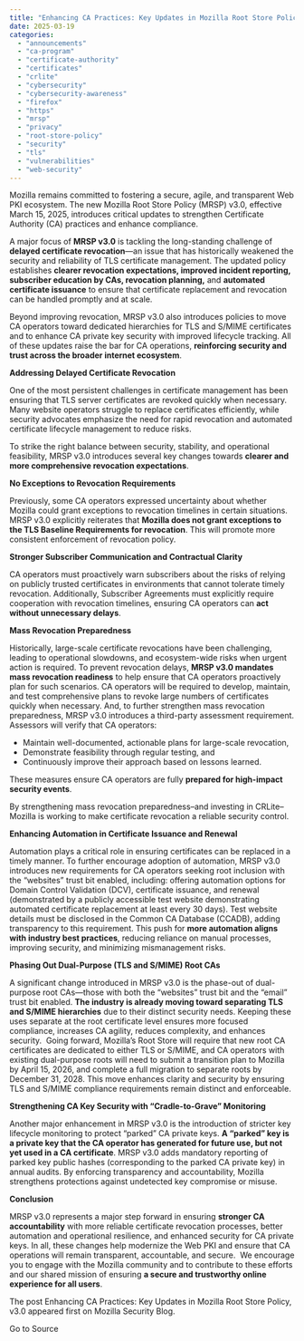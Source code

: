 ```yaml
---
title: "Enhancing CA Practices: Key Updates in Mozilla Root Store Policy, v3.0"
date: 2025-03-19
categories: 
  - "announcements"
  - "ca-program"
  - "certificate-authority"
  - "certificates"
  - "crlite"
  - "cybersecurity"
  - "cybersecurity-awareness"
  - "firefox"
  - "https"
  - "mrsp"
  - "privacy"
  - "root-store-policy"
  - "security"
  - "tls"
  - "vulnerabilities"
  - "web-security"
---
```


Mozilla remains committed to fostering a secure, agile, and transparent Web PKI ecosystem. The new Mozilla Root Store Policy (MRSP) v3.0, effective March 15, 2025, introduces critical updates to strengthen Certificate Authority (CA) practices and enhance compliance.

A major focus of **MRSP v3.0** is tackling the long-standing challenge of **delayed certificate revocation**—an issue that has historically weakened the security and reliability of TLS certificate management. The updated policy establishes **clearer revocation expectations, improved incident reporting, subscriber education by CAs, revocation planning,** and **automated certificate issuance** to ensure that certificate replacement and revocation can be handled promptly and at scale.

Beyond improving revocation, MRSP v3.0 also introduces policies to move CA operators toward dedicated hierarchies for TLS and S/MIME certificates and to enhance CA private key security with improved lifecycle tracking. All of these updates raise the bar for CA operations, **reinforcing security and trust across the broader internet ecosystem**.

**Addressing Delayed Certificate Revocation**

One of the most persistent challenges in certificate management has been ensuring that TLS server certificates are revoked quickly when necessary. Many website operators struggle to replace certificates efficiently, while security advocates emphasize the need for rapid revocation and automated certificate lifecycle management to reduce risks.

To strike the right balance between security, stability, and operational feasibility, MRSP v3.0 introduces several key changes towards **clearer and more comprehensive revocation expectations**.

**No Exceptions to Revocation Requirements**

Previously, some CA operators expressed uncertainty about whether Mozilla could grant exceptions to revocation timelines in certain situations. MRSP v3.0 explicitly reiterates that **Mozilla does not grant exceptions to the TLS Baseline Requirements for revocation**. This will promote more consistent enforcement of revocation policy.

**Stronger Subscriber Communication and Contractual Clarity**

CA operators must proactively warn subscribers about the risks of relying on publicly trusted certificates in environments that cannot tolerate timely revocation. Additionally, Subscriber Agreements must explicitly require cooperation with revocation timelines, ensuring CA operators can **act without unnecessary delays**.

**Mass Revocation Preparedness**

Historically, large-scale certificate revocations have been challenging, leading to operational slowdowns, and ecosystem-wide risks when urgent action is required. To prevent revocation delays, **MRSP v3.0 mandates mass revocation readiness** to help ensure that CA operators proactively plan for such scenarios. CA operators will be required to develop, maintain, and test comprehensive plans to revoke large numbers of certificates quickly when necessary. And, to further strengthen mass revocation preparedness, MRSP v3.0 introduces a third-party assessment requirement. Assessors will verify that CA operators:

- Maintain well-documented, actionable plans for large-scale revocation,
- Demonstrate feasibility through regular testing, and
- Continuously improve their approach based on lessons learned.

These measures ensure CA operators are fully **prepared for high-impact security events**.

By strengthening mass revocation preparedness–and investing in CRLite–Mozilla is working to make certificate revocation a reliable security control.

**Enhancing Automation in Certificate Issuance and Renewal**

Automation plays a critical role in ensuring certificates can be replaced in a timely manner. To further encourage adoption of automation, MRSP v3.0 introduces new requirements for CA operators seeking root inclusion with the “websites” trust bit enabled, including: offering automation options for Domain Control Validation (DCV), certificate issuance, and renewal (demonstrated by a publicly accessible test website demonstrating automated certificate replacement at least every 30 days). Test website details must be disclosed in the Common CA Database (CCADB), adding transparency to this requirement. This push for **more automation aligns with industry best practices**, reducing reliance on manual processes, improving security, and minimizing mismanagement risks.

**Phasing Out Dual-Purpose (TLS and S/MIME) Root CAs** 

A significant change introduced in MRSP v3.0 is the phase-out of dual-purpose root CAs—those with both the “websites” trust bit and the “email” trust bit enabled. **The industry is already moving toward separating TLS and S/MIME hierarchies** due to their distinct security needs. Keeping these uses separate at the root certificate level ensures more focused compliance, increases CA agility, reduces complexity, and enhances security.  Going forward, Mozilla’s Root Store will require that new root CA certificates are dedicated to either TLS or S/MIME, and CA operators with existing dual-purpose roots will need to submit a transition plan to Mozilla by April 15, 2026, and complete a full migration to separate roots by December 31, 2028. This move enhances clarity and security by ensuring TLS and S/MIME compliance requirements remain distinct and enforceable.

**Strengthening CA Key Security with “Cradle-to-Grave” Monitoring**

Another major enhancement in MRSP v3.0 is the introduction of stricter key lifecycle monitoring to protect “parked” CA private keys. **A “parked” key is a private key that the CA operator has generated for future use, but not yet used in a CA certificate**. MRSP v3.0 adds mandatory reporting of parked key public hashes (corresponding to the parked CA private key) in annual audits. By enforcing transparency and accountability, Mozilla strengthens protections against undetected key compromise or misuse.

**Conclusion**

MRSP v3.0 represents a major step forward in ensuring **stronger CA accountability** with more reliable certificate revocation processes, better automation and operational resilience, and enhanced security for CA private keys. In all, these changes help modernize the Web PKI and ensure that CA operations will remain transparent, accountable, and secure.  We encourage you to engage with the Mozilla community and to contribute to these efforts and our shared mission of ensuring **a secure and trustworthy online experience for all users**.

The post Enhancing CA Practices: Key Updates in Mozilla Root Store Policy, v3.0 appeared first on Mozilla Security Blog.

Go to Source
